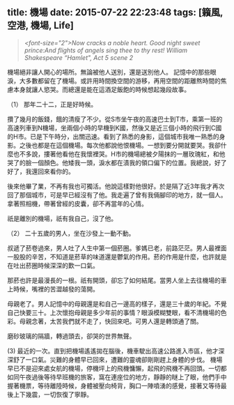 title: 機場
date: 2015-07-22 22:23:48
tags: [籟風, 空港, 機場, Life]
---
>   *<font-size="2">Now cracks a noble heart. Good night sweet prince:And flights of angels sing thee to thy rest!
     William Shakespeare  “Hamlet", Act 5 scene 2*

       

 

機場絕非讓人開心的場所。無論被他人送別，還是送別他人。
  記憶中的那些眼淚，大多數都留在了機場。或許用時間換空間的游移，再用空間的距離熬時間的焦慮本身就讓人慾哭。而總還是能在這酒足飯飽的時候想起幾段故事。

 

（1）
那年二十二，正是好時候。

   攢了幾月的飯錢，餓的清瘦了不少。從S市坐午夜的高速巴士到T市，乘第一班的高速列車到N機場，坐兩個小時的早機到K國，然後又是近三個小時的飛行到C國的H市。已是下午時分，出關迅速。看到了熟悉的身影，這個城市我唯一熟悉的身影。之後也都是在這個機場。每次他都說他恨機場。一想到要分開就要哭。我卻什麼也不多說，摟著他看他在我懷裡哭。H市的機場總被夕陽抹的一層玫瑰紅，和他哭了的臉一個顏色。他矮我一頭，淚水都在漬我的領口偏下的位置。我總說，好了好了，我還回來看你的。

   後來他畢了業，不再有我也可獨活。他說這樣對他很好。於是隔了近3年我才再次回了那個城市，可是早已經沒有了他。我走遍了曾有我倆腳印的地方，就一個人。拿著照相機，帶著曾經的皮囊，卻不再當年的心情。

祇是離別的機場，祇有我自己，沒了他。

 （2）
 二十五歲的男人，坐在沙發上一動不動。

   叔遞了菸卷過來，男人吐了人生中第一個菸圈。爹媽已老，前路茫茫。男人最裡面一股股的辛苦，不知道是菸草的味道還是鬱氣的作用。菸的作用是什麼，也許就是在吐出菸圈時候深深的歎一口氣。

   那菸也許是最漫長的一根。祇有開頭，卻忘了如何結尾。當男人坐上去往機場的車上時候，嘴裡的苦澀越發的蕩開。

   母親老了。男人記憶中的母親還是和自己一邊高的樣子，還是三十歲的年紀。不覺自己快要三十。上次懷抱母親是多少年前的事情？眼淚模糊雙眼，看不清機場的色彩。母親念著，太苦我們就不走了，快回來吧。可男人還是轉頭通了關。

磨砂玻璃的隔牆，轉過頭去，卻哭的世界無聲。

 (3) 最近的一次。直到把機場遙遙拋在腦後，機車駛出高速公路進入市區，他才深深舒了一口氣。災難的身體早已回來，遭難的靈魂卻剛剛趕上身體的步伐。
   機場早已不是迎來處女航的機場，停機坪上的飛機慵懶，起飛的飛機不再回頭。一切都如同午夜過後等待早班機的旅客，窩在連座位的地方，靜靜的瞇上了眼，他們手中握著機票，等待離陸時候，身體被壓向椅背，胸口一陣噴湧的感覺，接著又等待最後上下幾震，一切恢復了寧靜。